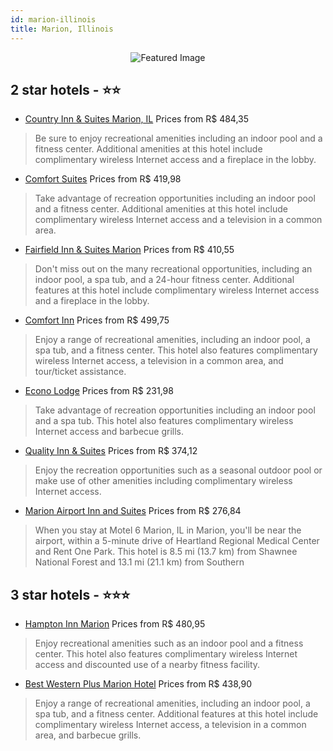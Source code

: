 ```yaml
---
id: marion-illinois
title: Marion, Illinois
---
```


<center><img src="https://i.travelapi.com/hotels/3000000/2460000/2457400/2457332/0e5f1577_z.jpg" alt="Featured Image" /></center>


##  2 star hotels - ⭐️⭐️

-    [Country Inn & Suites Marion, IL](https://us.hurb.com/hotels/marion/country-inn-suites-marion-il-JNP-JP755253?cmp=18055) Prices from R$ 484,35
   > Be sure to enjoy recreational amenities including an indoor pool and a fitness center. Additional amenities at this hotel include complimentary wireless Internet access and a fireplace in the lobby.
-    [Comfort Suites](https://us.hurb.com/hotels/marion/comfort-suites-JNP-JP047491?cmp=18055) Prices from R$ 419,98
   > Take advantage of recreation opportunities including an indoor pool and a fitness center. Additional amenities at this hotel include complimentary wireless Internet access and a television in a common area.
-    [Fairfield Inn & Suites Marion](https://us.hurb.com/hotels/marion/fairfield-inn-suites-marion-JNP-JP761593?cmp=18055) Prices from R$ 410,55
   > Don't miss out on the many recreational opportunities, including an indoor pool, a spa tub, and a 24-hour fitness center. Additional features at this hotel include complimentary wireless Internet access and a fireplace in the lobby.
-    [Comfort Inn](https://us.hurb.com/hotels/marion/comfort-inn-JNP-JP315590?cmp=18055) Prices from R$ 499,75
   > Enjoy a range of recreational amenities, including an indoor pool, a spa tub, and a fitness center. This hotel also features complimentary wireless Internet access, a television in a common area, and tour/ticket assistance.
-    [Econo Lodge](https://us.hurb.com/hotels/marion/econo-lodge-JNP-JP157634?cmp=18055) Prices from R$ 231,98
   > Take advantage of recreation opportunities including an indoor pool and a spa tub. This hotel also features complimentary wireless Internet access and barbecue grills.
-    [Quality Inn & Suites](https://us.hurb.com/hotels/marion/quality-inn-suites-JNP-JP191562?cmp=18055) Prices from R$ 374,12
   > Enjoy the recreation opportunities such as a seasonal outdoor pool or make use of other amenities including complimentary wireless Internet access.
-    [Marion Airport Inn and Suites](https://us.hurb.com/hotels/marion/marion-airport-inn-and-suites-JNP-JP141674?cmp=18055) Prices from R$ 276,84
   > When you stay at Motel 6 Marion, IL in Marion, you'll be near the airport, within a 5-minute drive of Heartland Regional Medical Center and Rent One Park. This hotel is 8.5 mi (13.7 km) from Shawnee National Forest and 13.1 mi (21.1 km) from Southern

##  3 star hotels - ⭐️⭐️⭐️

-    [Hampton Inn Marion](https://us.hurb.com/hotels/marion/hampton-inn-marion-JNP-JP035410?cmp=18055) Prices from R$ 480,95
   > Enjoy recreational amenities such as an indoor pool and a fitness center. This hotel also features complimentary wireless Internet access and discounted use of a nearby fitness facility.
-    [Best Western Plus Marion Hotel](https://us.hurb.com/hotels/marion/best-western-plus-marion-hotel-JNP-JP080192?cmp=18055) Prices from R$ 438,90
   > Enjoy a range of recreational amenities, including an indoor pool, a spa tub, and a fitness center. Additional features at this hotel include complimentary wireless Internet access, a television in a common area, and barbecue grills.
